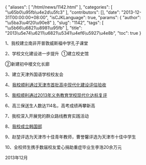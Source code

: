 {
    "aliases": [
        "/html/news/1142.html"
    ],
    "categories": [
        "\u65b0\u95fb\u4e2d\u5fc3"
    ],
    "contributors": [],
    "date": "2013-12-31T00:00:00+08:00",
    "isCJKLanguage": true,
    "params": {
        "author": "\u5ba3\u4f20\u90e8"
    },
    "slug": "1142",
    "tags": [
        "\u5b66\u6821\u8981\u95fb"
    ],
    "title": "2013\u5e74\u6211\u6821\u5341\u4ef6\u5927\u4e8b",
    "toc": true
}

1、我校建立南非开普敦威斯福中学孔子课堂




2、学校文化建设进一步提升  ①建立校史馆




②新建初中楼文化长廊




3、建立天津外国语学校校友会




4、[我校顺利通过天津市首批高中现代化建设评估验收](http://www.tfls.cn/schoolNewsDetails.aspx?ID=671)




5、[我校顺利通过2013年义务教育学校现代化达标复评](http://www.tfls.cn/html/news/112.html)




6、高三保送生人数达114名，高考成绩再攀新高




7、我校深入开展党的群众路线教育实践活动




8、[我校成立韩国部](http://www.tfls.cn/html/news/122.html)




9、赵堃评选为天津市十佳青年教师，曹誉馨评选为天津市十佳中学生




10、全校师生携手数届校友爱心捐助重症毕业生李浩20余万元









2013年12月


